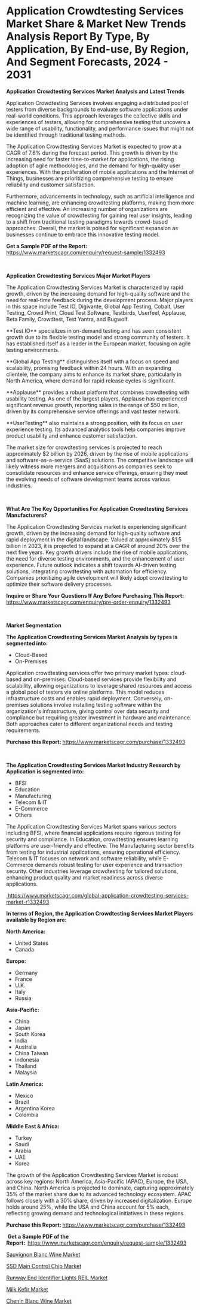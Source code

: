 <p><h1>Application Crowdtesting Services Market Share & Market New Trends Analysis Report By Type, By Application, By End-use, By Region, And Segment Forecasts, 2024 - 2031</h1></p><p><strong>Application Crowdtesting Services Market Analysis and Latest Trends</strong></p>
<p><p>Application Crowdtesting Services involves engaging a distributed pool of testers from diverse backgrounds to evaluate software applications under real-world conditions. This approach leverages the collective skills and experiences of testers, allowing for comprehensive testing that uncovers a wide range of usability, functionality, and performance issues that might not be identified through traditional testing methods.</p><p>The Application Crowdtesting Services Market is expected to grow at a CAGR of 7.6% during the forecast period. This growth is driven by the increasing need for faster time-to-market for applications, the rising adoption of agile methodologies, and the demand for high-quality user experiences. With the proliferation of mobile applications and the Internet of Things, businesses are prioritizing comprehensive testing to ensure reliability and customer satisfaction. </p><p>Furthermore, advancements in technology, such as artificial intelligence and machine learning, are enhancing crowdtesting platforms, making them more efficient and effective. An increasing number of organizations are recognizing the value of crowdtesting for gaining real user insights, leading to a shift from traditional testing paradigms towards crowd-based approaches. Overall, the market is poised for significant expansion as businesses continue to embrace this innovative testing model.</p></p>
<p><strong>Get a Sample PDF of the Report:&nbsp;</strong> <a href="https://www.marketscagr.com/enquiry/request-sample/1332493?utm_campaign=1179&utm_medium=2&utm_source=Github&utm_content=ia&utm_term=01102024&utm_id=application-crowdtesting-services">https://www.marketscagr.com/enquiry/request-sample/1332493</a></p>
<p>&nbsp;</p>
<p><strong>Application Crowdtesting Services Major Market Players</strong></p>
<p><p>The Application Crowdtesting Services Market is characterized by rapid growth, driven by the increasing demand for high-quality software and the need for real-time feedback during the development process. Major players in this space include Test IO, Digivante, Global App Testing, Cobalt, User Testing, Crowd Print, Cloud Test Software, Testbirds, Userfeel, Applause, Beta Family, Crowdtest, Test Yantra, and Bugwolf.</p><p>**Test IO** specializes in on-demand testing and has seen consistent growth due to its flexible testing model and strong community of testers. It has established itself as a leader in the European market, focusing on agile testing environments.</p><p>**Global App Testing** distinguishes itself with a focus on speed and scalability, promising feedback within 24 hours. With an expanding clientele, the company aims to enhance its market share, particularly in North America, where demand for rapid release cycles is significant.</p><p>**Applause** provides a robust platform that combines crowdtesting with usability testing. As one of the largest players, Applause has experienced significant revenue growth, reporting sales in the range of $50 million, driven by its comprehensive service offerings and vast tester network.</p><p>**UserTesting** also maintains a strong position, with its focus on user experience testing. Its advanced analytics tools help companies improve product usability and enhance customer satisfaction.</p><p>The market size for crowdtesting services is projected to reach approximately $2 billion by 2026, driven by the rise of mobile applications and software-as-a-service (SaaS) solutions. The competitive landscape will likely witness more mergers and acquisitions as companies seek to consolidate resources and enhance service offerings, ensuring they meet the evolving needs of software development teams across various industries.</p></p>
<p>&nbsp;</p>
<p><strong>What Are The Key Opportunities For Application Crowdtesting Services Manufacturers?</strong></p>
<p><p>The Application Crowdtesting Services market is experiencing significant growth, driven by the increasing demand for high-quality software and rapid deployment in the digital landscape. Valued at approximately $1.5 billion in 2023, it is projected to expand at a CAGR of around 20% over the next five years. Key growth drivers include the rise of mobile applications, the need for diverse testing environments, and the enhancement of user experience. Future outlook indicates a shift towards AI-driven testing solutions, integrating crowdtesting with automation for efficiency. Companies prioritizing agile development will likely adopt crowdtesting to optimize their software delivery processes.</p></p>
<p><strong>Inquire or Share Your Questions If Any Before Purchasing This Report:</strong> <a href="https://www.marketscagr.com/enquiry/pre-order-enquiry/1332493?utm_campaign=1179&utm_medium=2&utm_source=Github&utm_content=ia&utm_term=01102024&utm_id=application-crowdtesting-services">https://www.marketscagr.com/enquiry/pre-order-enquiry/1332493</a></p>
<p>&nbsp;</p>
<p><strong>Market Segmentation</strong></p>
<p><strong>The Application Crowdtesting Services Market Analysis by types is segmented into:</strong></p>
<p><ul><li>Cloud-Based</li><li>On-Premises</li></ul></p>
<p><p>Application crowdtesting services offer two primary market types: cloud-based and on-premises. Cloud-based services provide flexibility and scalability, allowing organizations to leverage shared resources and access a global pool of testers via online platforms. This model reduces infrastructure costs and enables rapid deployment. Conversely, on-premises solutions involve installing testing software within the organization's infrastructure, giving control over data security and compliance but requiring greater investment in hardware and maintenance. Both approaches cater to different organizational needs and testing requirements.</p></p>
<p><strong>Purchase this Report:&nbsp;</strong><a href="https://www.marketscagr.com/purchase/1332493?utm_campaign=1179&utm_medium=2&utm_source=Github&utm_content=ia&utm_term=01102024&utm_id=application-crowdtesting-services">https://www.marketscagr.com/purchase/1332493</a></p>
<p>&nbsp;</p>
<p><strong>The Application Crowdtesting Services Market Industry Research by Application is segmented into:</strong></p>
<p><ul><li>BFSI</li><li>Education</li><li>Manufacturing</li><li>Telecom & IT</li><li>E-Commerce</li><li>Others</li></ul></p>
<p><p>The Application Crowdtesting Services Market spans various sectors including BFSI, where financial applications require rigorous testing for security and compliance. In Education, crowdtesting ensures learning platforms are user-friendly and effective. The Manufacturing sector benefits from testing for industrial applications, ensuring operational efficiency. Telecom & IT focuses on network and software reliability, while E-Commerce demands robust testing for user experience and transaction security. Other industries leverage crowdtesting for tailored solutions, enhancing product quality and market readiness across diverse applications.</p></p>
<p><a href="https://www.marketscagr.com/global-application-crowdtesting-services-market-r1332493?utm_campaign=1179&utm_medium=2&utm_source=Github&utm_content=ia&utm_term=01102024&utm_id=application-crowdtesting-services">&nbsp;https://www.marketscagr.com/global-application-crowdtesting-services-market-r1332493</a></p>
<p><strong>In terms of Region, the Application Crowdtesting Services Market Players available by Region are:</strong></p>
<p>
    <p> <strong> North America: </strong>
        <ul>
            <li>United States</li>
            <li>Canada</li>
        </ul>
        </p> 
    <p> <strong> Europe: </strong>
        <ul>
            <li>Germany</li>
            <li>France</li>
            <li>U.K.</li>
            <li>Italy</li>
            <li>Russia</li>
        </ul>
        </p> 
    <p> <strong> Asia-Pacific: </strong>
        <ul>
            <li>China</li>
            <li>Japan</li>
            <li>South Korea</li>
            <li>India</li>
            <li>Australia</li>
            <li>China Taiwan</li>
            <li>Indonesia</li>
            <li>Thailand</li>
            <li>Malaysia</li>
        </ul>
        </p> 
    <p> <strong> Latin America: </strong>
        <ul>
            <li>Mexico</li>
            <li>Brazil</li>
            <li>Argentina Korea</li>
            <li>Colombia</li>
        </ul>
        </p> 
    <p> <strong> Middle East & Africa: </strong>
        <ul>
            <li>Turkey</li>
            <li>Saudi</li>
            <li>Arabia</li>
            <li>UAE</li>
            <li>Korea</li>
        </ul>
    </p>
    </p>
<p><p>The growth of the Application Crowdtesting Services Market is robust across key regions: North America, Asia-Pacific (APAC), Europe, the USA, and China. North America is projected to dominate, capturing approximately 35% of the market share due to its advanced technology ecosystem. APAC follows closely with a 30% share, driven by increased digitalization. Europe holds around 25%, while the USA and China account for 5% each, reflecting growing demand and technological initiatives in these regions.</p></p>
<p><strong>Purchase this Report: </strong><a href="https://www.marketscagr.com/purchase/1332493?utm_campaign=1179&utm_medium=2&utm_source=Github&utm_content=ia&utm_term=01102024&utm_id=application-crowdtesting-services">https://www.marketscagr.com/purchase/1332493</a></p>
<p>&nbsp;<strong>Get a Sample PDF of the Report:&nbsp;&nbsp;</strong><a href="https://www.marketscagr.com/enquiry/request-sample/1332493?utm_campaign=1179&utm_medium=2&utm_source=Github&utm_content=ia&utm_term=01102024&utm_id=application-crowdtesting-services">https://www.marketscagr.com/enquiry/request-sample/1332493</a></p>
<p><strong></strong></p>
<p><p><a href="https://www.linkedin.com/pulse/global-sauvignon-blanc-wine-market-projected-grow-cagr-66-crh8f?utm_campaign=1179&utm_medium=2&utm_source=Github&utm_content=ia&utm_term=01102024&utm_id=application-crowdtesting-services">Sauvignon Blanc Wine Market</a></p><p><a href="https://issuu.com/reportprime-2/docs/ssd-main-control-chip-market-size-2_b52c71a69d0ef3?utm_campaign=1179&utm_medium=2&utm_source=Github&utm_content=ia&utm_term=01102024&utm_id=application-crowdtesting-services">SSD Main Control Chip Market</a></p><p><a href="https://issuu.com/reportprime-2/docs/runway-end-identifier-lights-reil-m_3bb2a518e4fc9b?utm_campaign=1179&utm_medium=2&utm_source=Github&utm_content=ia&utm_term=01102024&utm_id=application-crowdtesting-services">Runway End Identifier Lights REIL Market</a></p><p><a href="https://www.linkedin.com/pulse/global-milk-kefir-market-analysis-trends-forecasts-growth-grine?utm_campaign=1179&utm_medium=2&utm_source=Github&utm_content=ia&utm_term=01102024&utm_id=application-crowdtesting-services">Milk Kefir Market</a></p><p><a href="https://www.linkedin.com/pulse/strategic-market-insights-global-chenin-blanc-wine-2024--lbvkf?utm_campaign=1179&utm_medium=2&utm_source=Github&utm_content=ia&utm_term=01102024&utm_id=application-crowdtesting-services">Chenin Blanc Wine Market</a></p></p>